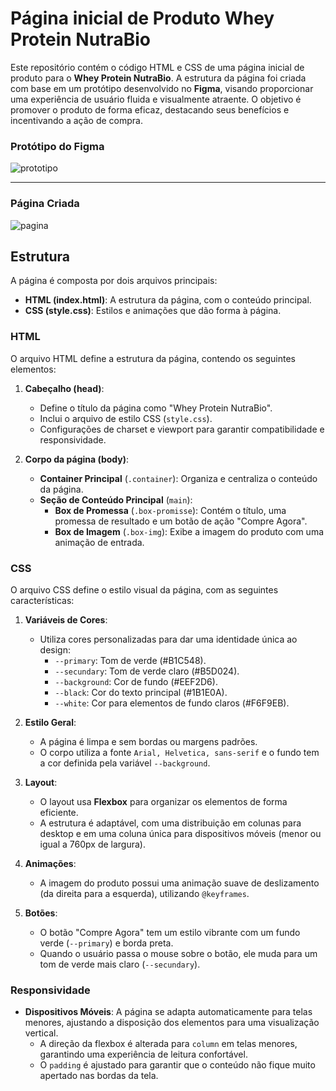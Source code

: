 # Página inicial de Produto Whey Protein NutraBio

Este repositório contém o código HTML e CSS de uma página inicial de produto para o **Whey Protein NutraBio**. A estrutura da página foi criada com base em um protótipo desenvolvido no **Figma**, visando proporcionar uma experiência de usuário fluida e visualmente atraente. O objetivo é promover o produto de forma eficaz, destacando seus benefícios e incentivando a ação de compra.

### Protótipo do Figma

![prototipo](https://github.com/user-attachments/assets/b142f930-055e-423f-b2b8-989bdd09a5a2)

---------

### Página Criada

![pagina](https://github.com/user-attachments/assets/731def3e-11d2-4d50-9704-0f6e362b1f40)



## Estrutura

A página é composta por dois arquivos principais:

- **HTML (index.html)**: A estrutura da página, com o conteúdo principal.
- **CSS (style.css)**: Estilos e animações que dão forma à página.

### HTML

O arquivo HTML define a estrutura da página, contendo os seguintes elementos:

1. **Cabeçalho (head)**:
   - Define o título da página como "Whey Protein NutraBio".
   - Inclui o arquivo de estilo CSS (`style.css`).
   - Configurações de charset e viewport para garantir compatibilidade e responsividade.

2. **Corpo da página (body)**:
   - **Container Principal** (`.container`): Organiza e centraliza o conteúdo da página.
   - **Seção de Conteúdo Principal** (`main`):
     - **Box de Promessa** (`.box-promisse`): Contém o título, uma promessa de resultado e um botão de ação "Compre Agora".
     - **Box de Imagem** (`.box-img`): Exibe a imagem do produto com uma animação de entrada.

### CSS

O arquivo CSS define o estilo visual da página, com as seguintes características:

1. **Variáveis de Cores**:
   - Utiliza cores personalizadas para dar uma identidade única ao design:
     - `--primary`: Tom de verde (#B1C548).
     - `--secundary`: Tom de verde claro (#B5D024).
     - `--background`: Cor de fundo (#EEF2D6).
     - `--black`: Cor do texto principal (#1B1E0A).
     - `--white`: Cor para elementos de fundo claros (#F6F9EB).

2. **Estilo Geral**:
   - A página é limpa e sem bordas ou margens padrões.
   - O corpo utiliza a fonte `Arial, Helvetica, sans-serif` e o fundo tem a cor definida pela variável `--background`.

3. **Layout**:
   - O layout usa **Flexbox** para organizar os elementos de forma eficiente.
   - A estrutura é adaptável, com uma distribuição em colunas para desktop e em uma coluna única para dispositivos móveis (menor ou igual a 760px de largura).

4. **Animações**:
   - A imagem do produto possui uma animação suave de deslizamento (da direita para a esquerda), utilizando `@keyframes`.

5. **Botões**:
   - O botão "Compre Agora" tem um estilo vibrante com um fundo verde (`--primary`) e borda preta.
   - Quando o usuário passa o mouse sobre o botão, ele muda para um tom de verde mais claro (`--secundary`).

### Responsividade

- **Dispositivos Móveis**: A página se adapta automaticamente para telas menores, ajustando a disposição dos elementos para uma visualização vertical.
  - A direção da flexbox é alterada para `column` em telas menores, garantindo uma experiência de leitura confortável.
  - O `padding` é ajustado para garantir que o conteúdo não fique muito apertado nas bordas da tela.
